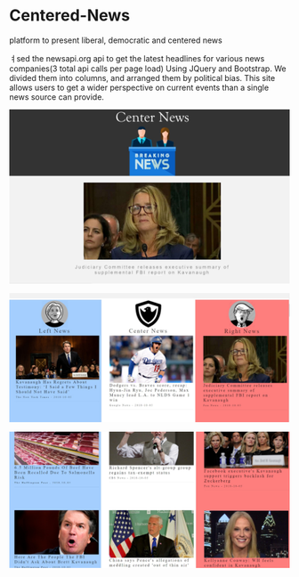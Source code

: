 # Centered-News
platform to present liberal, democratic and centered news

ㅕsed the newsapi.org api to get the latest headlines for various news companies(3 total api calls per page load) Using JQuery and Bootstrap. We divided them into columns, and arranged them by political bias. This site allows users to get a wider perspective on current events than a single news source can provide.

![](images/01.jpg)

![](images/02.jpg)

![](images/03.jpg)
